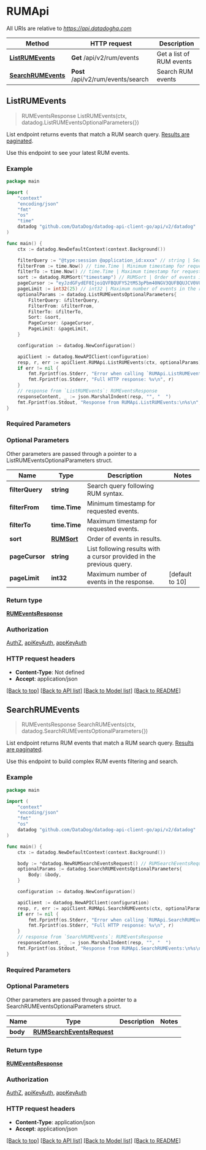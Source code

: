 # RUMApi

All URIs are relative to *https://api.datadoghq.com*

| Method                                           | HTTP request                       | Description              |
| ------------------------------------------------ | ---------------------------------- | ------------------------ |
| [**ListRUMEvents**](RUMApi.md#ListRUMEvents)     | **Get** /api/v2/rum/events         | Get a list of RUM events |
| [**SearchRUMEvents**](RUMApi.md#SearchRUMEvents) | **Post** /api/v2/rum/events/search | Search RUM events        |

## ListRUMEvents

> RUMEventsResponse ListRUMEvents(ctx, datadog.ListRUMEventsOptionalParameters{})

List endpoint returns events that match a RUM search query.
[Results are paginated][1].

Use this endpoint to see your latest RUM events.

[1]: https://docs.datadoghq.com/logs/guide/collect-multiple-logs-with-pagination

### Example

```go
package main

import (
    "context"
    "encoding/json"
    "fmt"
    "os"
    "time"
    datadog "github.com/DataDog/datadog-api-client-go/api/v2/datadog"
)

func main() {
    ctx := datadog.NewDefaultContext(context.Background())

    filterQuery := "@type:session @application_id:xxxx" // string | Search query following RUM syntax. (optional)
    filterFrom := time.Now() // time.Time | Minimum timestamp for requested events. (optional)
    filterTo := time.Now() // time.Time | Maximum timestamp for requested events. (optional)
    sort := datadog.RUMSort("timestamp") // RUMSort | Order of events in results. (optional)
    pageCursor := "eyJzdGFydEF0IjoiQVFBQUFYS2tMS3pPbm40NGV3QUFBQUJCV0V0clRFdDZVbG8zY3pCRmNsbHJiVmxDWlEifQ==" // string | List following results with a cursor provided in the previous query. (optional)
    pageLimit := int32(25) // int32 | Maximum number of events in the response. (optional) (default to 10)
    optionalParams := datadog.ListRUMEventsOptionalParameters{
        FilterQuery: &filterQuery,
        FilterFrom: &filterFrom,
        FilterTo: &filterTo,
        Sort: &sort,
        PageCursor: &pageCursor,
        PageLimit: &pageLimit,
    }

    configuration := datadog.NewConfiguration()

    apiClient := datadog.NewAPIClient(configuration)
    resp, r, err := apiClient.RUMApi.ListRUMEvents(ctx, optionalParams)
    if err != nil {
        fmt.Fprintf(os.Stderr, "Error when calling `RUMApi.ListRUMEvents`: %v\n", err)
        fmt.Fprintf(os.Stderr, "Full HTTP response: %v\n", r)
    }
    // response from `ListRUMEvents`: RUMEventsResponse
    responseContent, _ := json.MarshalIndent(resp, "", "  ")
    fmt.Fprintf(os.Stdout, "Response from RUMApi.ListRUMEvents:\n%s\n", responseContent)
}
```

### Required Parameters

### Optional Parameters

Other parameters are passed through a pointer to a ListRUMEventsOptionalParameters struct.

| Name            | Type                      | Description                                                          | Notes           |
| --------------- | ------------------------- | -------------------------------------------------------------------- | --------------- |
| **filterQuery** | **string**                | Search query following RUM syntax.                                   |
| **filterFrom**  | **time.Time**             | Minimum timestamp for requested events.                              |
| **filterTo**    | **time.Time**             | Maximum timestamp for requested events.                              |
| **sort**        | [**RUMSort**](RUMSort.md) | Order of events in results.                                          |
| **pageCursor**  | **string**                | List following results with a cursor provided in the previous query. |
| **pageLimit**   | **int32**                 | Maximum number of events in the response.                            | [default to 10] |

### Return type

[**RUMEventsResponse**](RUMEventsResponse.md)

### Authorization

[AuthZ](../README.md#AuthZ), [apiKeyAuth](../README.md#apiKeyAuth), [appKeyAuth](../README.md#appKeyAuth)

### HTTP request headers

- **Content-Type**: Not defined
- **Accept**: application/json

[[Back to top]](#) [[Back to API list]](../README.md#documentation-for-api-endpoints)
[[Back to Model list]](../README.md#documentation-for-models)
[[Back to README]](../README.md)

## SearchRUMEvents

> RUMEventsResponse SearchRUMEvents(ctx, datadog.SearchRUMEventsOptionalParameters{})

List endpoint returns RUM events that match a RUM search query.
[Results are paginated][1].

Use this endpoint to build complex RUM events filtering and search.

[1]: https://docs.datadoghq.com/logs/guide/collect-multiple-logs-with-pagination

### Example

```go
package main

import (
    "context"
    "encoding/json"
    "fmt"
    "os"
    datadog "github.com/DataDog/datadog-api-client-go/api/v2/datadog"
)

func main() {
    ctx := datadog.NewDefaultContext(context.Background())

    body := *datadog.NewRUMSearchEventsRequest() // RUMSearchEventsRequest |  (optional)
    optionalParams := datadog.SearchRUMEventsOptionalParameters{
        Body: &body,
    }

    configuration := datadog.NewConfiguration()

    apiClient := datadog.NewAPIClient(configuration)
    resp, r, err := apiClient.RUMApi.SearchRUMEvents(ctx, optionalParams)
    if err != nil {
        fmt.Fprintf(os.Stderr, "Error when calling `RUMApi.SearchRUMEvents`: %v\n", err)
        fmt.Fprintf(os.Stderr, "Full HTTP response: %v\n", r)
    }
    // response from `SearchRUMEvents`: RUMEventsResponse
    responseContent, _ := json.MarshalIndent(resp, "", "  ")
    fmt.Fprintf(os.Stdout, "Response from RUMApi.SearchRUMEvents:\n%s\n", responseContent)
}
```

### Required Parameters

### Optional Parameters

Other parameters are passed through a pointer to a SearchRUMEventsOptionalParameters struct.

| Name     | Type                                                    | Description | Notes |
| -------- | ------------------------------------------------------- | ----------- | ----- |
| **body** | [**RUMSearchEventsRequest**](RUMSearchEventsRequest.md) |             |

### Return type

[**RUMEventsResponse**](RUMEventsResponse.md)

### Authorization

[AuthZ](../README.md#AuthZ), [apiKeyAuth](../README.md#apiKeyAuth), [appKeyAuth](../README.md#appKeyAuth)

### HTTP request headers

- **Content-Type**: application/json
- **Accept**: application/json

[[Back to top]](#) [[Back to API list]](../README.md#documentation-for-api-endpoints)
[[Back to Model list]](../README.md#documentation-for-models)
[[Back to README]](../README.md)
